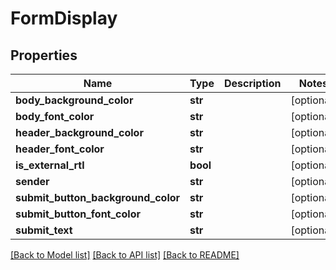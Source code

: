 # FormDisplay

## Properties
Name | Type | Description | Notes
------------ | ------------- | ------------- | -------------
**body_background_color** | **str** |  | [optional] 
**body_font_color** | **str** |  | [optional] 
**header_background_color** | **str** |  | [optional] 
**header_font_color** | **str** |  | [optional] 
**is_external_rtl** | **bool** |  | [optional] 
**sender** | **str** |  | [optional] 
**submit_button_background_color** | **str** |  | [optional] 
**submit_button_font_color** | **str** |  | [optional] 
**submit_text** | **str** |  | [optional] 

[[Back to Model list]](README.md#documentation-for-models) [[Back to API list]](README.md#documentation-for-api-endpoints) [[Back to README]](README.md)


